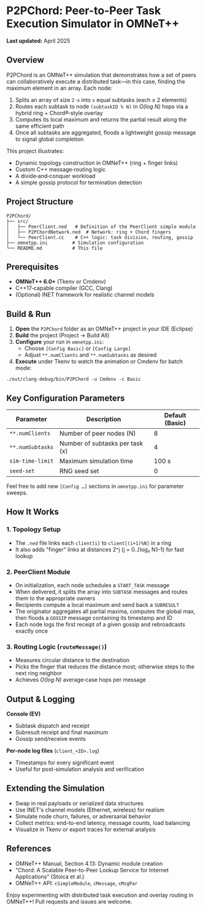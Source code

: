 # P2PChord: Peer-to-Peer Task Execution Simulator in OMNeT++

**Last updated:** April 2025

## Overview

P2PChord is an OMNeT++ simulation that demonstrates how a set of peers can collaboratively execute a distributed task—in this case, finding the maximum element in an array. Each node:

1. Splits an array of size `2·x` into `x` equal subtasks (each ≥ 2 elements)
2. Routes each subtask to node `(subtaskID % N)` in _O(log N)_ hops via a hybrid ring + Chord®‐style overlay
3. Computes its local maximum and returns the partial result along the same efficient path
4. Once all subtasks are aggregated, floods a lightweight gossip message to signal global completion

This project illustrates:
- Dynamic topology construction in OMNeT++ (ring + finger links)
- Custom C++ message‐routing logic
- A divide‐and‐conquer workload
- A simple gossip protocol for termination detection

## Project Structure

```
P2PChord/
├── src/
│   ├── PeerClient.ned   # Definition of the PeerClient simple module
│   ├── P2PChordNetwork.ned  # Network: ring + Chord fingers
│   └── PeerClient.cc    # C++ logic: task division, routing, gossip
├── omnetpp.ini         # Simulation configuration
└── README.md           # This file
```

## Prerequisites

- **OMNeT++ 6.0+** (Tkenv or Cmdenv)
- C++17‐capable compiler (GCC, Clang)
- (Optional) INET framework for realistic channel models

## Build & Run

1. **Open** the `P2PChord` folder as an OMNeT++ project in your IDE (Eclipse)
2. **Build** the project (Project → Build All)
3. **Configure** your run in `omnetpp.ini`:
   - Choose `[Config Basic]` or `[Config Large]`
   - Adjust `**.numClients` and `**.numSubtasks` as desired
4. **Execute** under Tkenv to watch the animation or Cmdenv for batch mode:

```
./out/clang-debug/bin/P2PChord -u Cmdenv -c Basic
```

## Key Configuration Parameters

| Parameter            | Description                              | Default (Basic) |
|----------------------|------------------------------------------|-----------------|
| `**.numClients`      | Number of peer nodes (N)                 | 8               |
| `**.numSubtasks`     | Number of subtasks per task (x)          | 4               |
| `sim-time-limit`     | Maximum simulation time                  | 100 s           |
| `seed-set`           | RNG seed set                             | 0               |

Feel free to add new `[Config …]` sections in `omnetpp.ini` for parameter sweeps.

## How It Works

### 1. Topology Setup
- The `.ned` file links each `client[i]` to `client[(i+1)%N]` in a ring
- It also adds "finger" links at distances 2^j (j = 0..⌈log₂ N⌉–1) for fast lookup

### 2. PeerClient Module
- On initialization, each node schedules a `START_TASK` message
- When delivered, it splits the array into `SUBTASK` messages and routes them to the appropriate owners
- Recipients compute a local maximum and send back a `SUBRESULT`
- The originator aggregates all partial maxima, computes the global max, then floods a `GOSSIP` message containing its timestamp and ID
- Each node logs the first receipt of a given gossip and rebroadcasts exactly once

### 3. Routing Logic (`routeMessage()`)
- Measures circular distance to the destination
- Picks the finger that reduces the distance most; otherwise steps to the next ring neighbor
- Achieves _O(log N)_ average‐case hops per message

## Output & Logging

**Console (EV)**
- Subtask dispatch and receipt
- Subresult receipt and final maximum
- Gossip send/receive events

**Per-node log files** (`client_<ID>.log`)
- Timestamps for every significant event
- Useful for post-simulation analysis and verification

## Extending the Simulation

- Swap in real payloads or serialized data structures
- Use INET's channel models (Ethernet, wireless) for realism
- Simulate node churn, failures, or adversarial behavior
- Collect metrics: end-to-end latency, message counts, load balancing
- Visualize in Tkenv or export traces for external analysis

## References

- OMNeT++ Manual, Section 4.13: Dynamic module creation
- "Chord: A Scalable Peer-to-Peer Lookup Service for Internet Applications" (Stoica et al.)
- OMNeT++ API: `cSimpleModule`, `cMessage`, `cMsgPar`

Enjoy experimenting with distributed task execution and overlay routing in OMNeT++! Pull requests and issues are welcome.
